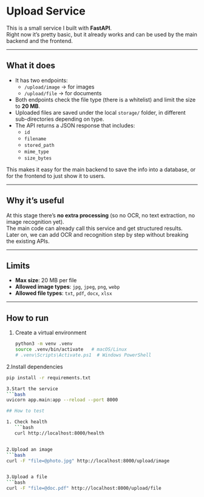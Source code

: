 # Upload Service

This is a small service I built with **FastAPI**.  
Right now it’s pretty basic, but it already works and can be used by the main backend and the frontend.

---

## What it does

- It has two endpoints:  
  - `/upload/image` → for images  
  - `/upload/file` → for documents  
- Both endpoints check the file type (there is a whitelist) and limit the size to **20 MB**.  
- Uploaded files are saved under the local `storage/` folder, in different sub-directories depending on type.  
- The API returns a JSON response that includes:
  - `id`  
  - `filename`  
  - `stored_path`  
  - `mime_type`  
  - `size_bytes`

This makes it easy for the main backend to save the info into a database, or for the frontend to just show it to users.

---

## Why it’s useful

At this stage there’s **no extra processing** (so no OCR, no text extraction, no image recognition yet).  
The main code can already call this service and get structured results.  
Later on, we can add OCR and recognition step by step without breaking the existing APIs.

---

## Limits

- **Max size**: 20 MB per file  
- **Allowed image types**: `jpg`, `jpeg`, `png`, `webp`  
- **Allowed file types**: `txt`, `pdf`, `docx`, `xlsx`  

---

## How to run

1. Create a virtual environment  
   ```bash
   python3 -m venv .venv
   source .venv/bin/activate   # macOS/Linux
   # .venv\Scripts\Activate.ps1  # Windows PowerShell

2.Install dependencies
```bash
pip install -r requirements.txt

3.Start the service
```bash
uvicorn app.main:app --reload --port 8000

## How to test

1. Check health
   ```bash
   curl http://localhost:8000/health


2.Upload an image
```bash
curl -F "file=@photo.jpg" http://localhost:8000/upload/image


3.Upload a file
```bash
curl -F "file=@doc.pdf" http://localhost:8000/upload/file
